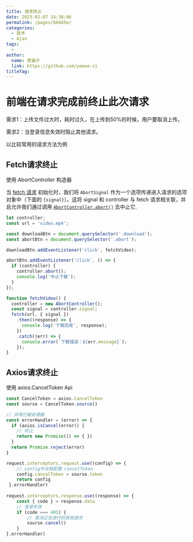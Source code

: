```yaml
---
title: 请求终止
date: 2023-02-07 14:38:06
permalink: /pages/b6685e/
categories:
  - 技术
  - Ajax
tags:
  - 
author: 
  name: 夜猫子
  link: https://github.com/yemao-zi
titleTag: 
---
```

# 前端在请求完成前终止此次请求

需求1：上传文件过大时，耗时过久，在上传到50%的时候，用户要取消上传。

需求2：当登录信息失效时阻止其他请求。

<!-- more -->

以比较常用的请求方法为例

## Fetch请求终止

使用 AbortController 构造器

当 [fetch 请求](https://developer.mozilla.org/zh-CN/docs/Web/API/fetch) 初始化时，我们将 `AbortSignal` 作为一个选项传递进入请求的选项对象中（下面的 `{signal}`）。这将 signal 和 controller 与 fetch 请求相关联，并且允许我们通过调用 [`AbortController.abort()`](https://developer.mozilla.org/zh-CN/docs/Web/API/AbortController/abort) 去中止它.

```js
let controller;
const url = 'video.mp4';

const downloadBtn = document.querySelector('.download');
const abortBtn = document.querySelector('.abort');

downloadBtn.addEventListener('click', fetchVideo);

abortBtn.addEventListener('click', () => {
  if (controller) {
    controller.abort();
    console.log('中止下载');
  }
});

function fetchVideo() {
  controller = new AbortController();
  const signal = controller.signal;
  fetch(url, { signal })
    .then((response) => {
      console.log('下载完成', response);
    })
    .catch((err) => {
      console.error(`下载错误：${err.message}`);
    });
}
```

## Axios请求终止

使用 axios.CancelToken Api

```js
const CancelToken = axios.CancelToken
const sourse = CancelToken.source()

// 异常拦截处理器
const errorHandler = (error) => {
  if (axios.isCancel(error)) {
    // 终止
    return new Promise(() => { })
  }
  return Promise.reject(error)
}

request.interceptors.request.use((config) => {
	// config中全局配置 cancelToken
	config.cancelToken = sourse.token
	return config
 },errorHandler)
                                 
request.interceptors.response.use((response) => {
    const { code } = response.data
    // 登录失效
  	if (code === 401) { 
        // 取消正在进行的其他请求
     	sourse.cancel()
    }
},errorHandler)
```

